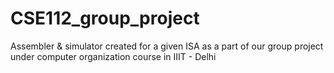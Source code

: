 # CSE112_group_project
Assembler &amp; simulator created for a given ISA as a part of our group project under computer organization course in IIIT - Delhi
